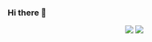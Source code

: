 ### Hi there 👋

<p align="center">
  <img src="http://mazassumnida.wtf/api/mini/generate_badge?boj=ganghe74">
  <img src="https://badges.joonhyung.xyz/codeforces/asdfz1234.svg">
</center>

<!--
**ganghe74/ganghe74** is a ✨ _special_ ✨ repository because its `README.md` (this file) appears on your GitHub profile.

Here are some ideas to get you started:

- 🔭 I’m currently working on ...
- 🌱 I’m currently learning ...
- 👯 I’m looking to collaborate on ...
- 🤔 I’m looking for help with ...
- 💬 Ask me about ...
- 📫 How to reach me: ...
- 😄 Pronouns: ...
- ⚡ Fun fact: ...
-->


